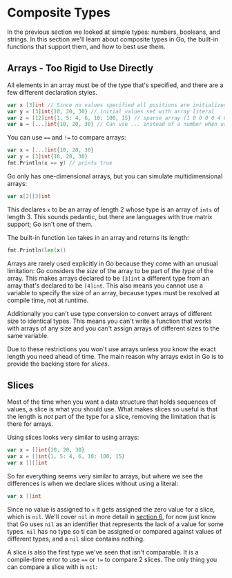 # Composite Types
In the previous section we looked at simple types: numbers, booleans, and strings. In this section we'll learn about composite types in Go, the built-in functions that support them, and how to best use them.

## Arrays - Too Rigid to Use Directly
All elements in an array must be of the type that's specified, and there are a few different declaration styles. 

```Go
var x [3]int // Since no values specified all positions are initialized with 0
var y = [3]int{10, 20, 30} // initial values set with array literal
var z = [12]int{1, 5: 4, 6, 10: 100, 15} // sparse array [1 0 0 0 0 4 6 0 0 0 100 15]
var a = [...]int{10, 20, 30} // Can use ... instead of a number when using an array literal
```

You can use `==` and `!=` to compare arrays:

```Go
var x = [...]int{10, 20, 30}
var y = [3]int{10, 20, 30}
fmt.Println(x == y) // prints true 
```

Go only has one-dimensional arrays, but you can simulate multidimensional arrays:

```Go
var x[2][3]int
```

This declares `x` to be an array of length 2 whose type is an array of `ints` of length 3. This sounds pedantic, but there are languages with true matrix support; Go isn't one of them.

The built-in function `len` takes in an array and returns its length:

```Go
fmt.Println(len(x))
```

Arrays are rarely used explicitly in Go because they come with an unusual limitation: Go considers the *size* of the array to be part of the *type* of the array. This makes arrays declared to be `[3]int` a different type from an array that's declared to be `[4]int`. This also means you cannot use a variable to specify the size of an array, because types must be resolved at compile time, not at runtime.

Additionally you can't use type conversion to convert arrays of different size to identical types. This means you can't write a function that works with arrays of any size and you can't assign arrays of different sizes to the same variable.

Due to these restrictions you won't use arrays unless you know the exact length you need ahead of time. The main reason why arrays exist in Go is to provide the backing store for *slices*.

## Slices
Most of the time when you want a data structure that holds sequences of values, a slice is what you should use. What makes slices so useful is that the length is *not* part of the type for a slice, removing the limitation that is there for arrays.

Using slices looks very similar to using arrays:

```Go
var x = []int{10, 20, 30}
var x = []int{1, 5: 4, 6, 10: 100, 15}
var x [][]int
```

So far everything seems very similar to arrays, but where we see the differences is when we declare slices without using a literal:

```Go
var x []int
```

Since no value is assigned to `x` it gets assigned the zero value for a slice, which is `nil`. We'll cover `nil` in more detail in [section 6](./6_pointers.md), for now just know that Go uses `nil` as an identifier that represents the lack of a value for some types. `nil` has no type so ti can be assigned or compared against values of different types, and a `nil` slice contains nothing.

A slice is also the first type we've seen that isn't comparable. It is a compile-time error to use `==` or `!=` to compare 2 slices. The only thing you can compare a slice with is `nil`:


